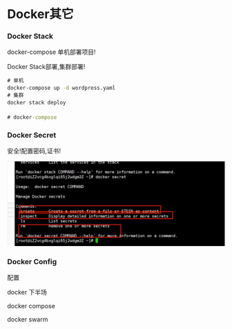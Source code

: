 
# Docker其它
### Docker Stack

docker-compose 单机部署项目!

Docker Stack部署,集群部署!

```cmd
# 单机
docker-compose up -d wordpress.yaml
# 集群
docker stack deploy

# docker-compose
```

### Docker Secret

安全!配置密码,证书!

![1597886344876](13_docker_Docker%E5%85%B6%E4%BB%96%E5%91%BD%E4%BB%A4%E5%AD%A6%E4%B9%A0%E6%96%B9%E5%BC%8F.assets/1597886344876.png)

### Docker Config

配置

docker 下半场

docker compose

docker swarm

